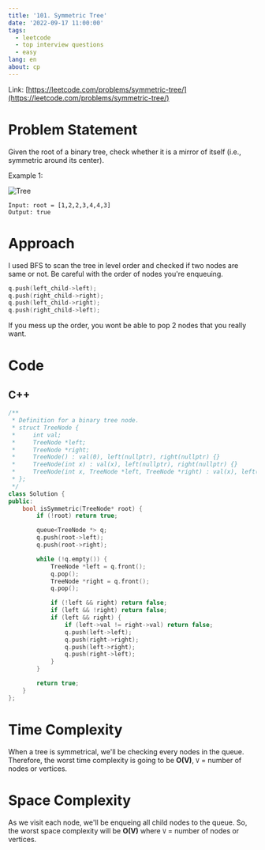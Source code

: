 ```yaml
---
title: '101. Symmetric Tree'
date: '2022-09-17 11:00:00'
tags:
  - leetcode
  - top interview questions
  - easy
lang: en
about: cp
---
```


Link: [https://leetcode.com/problems/symmetric-tree/](https://leetcode.com/problems/symmetric-tree/)

# Problem Statement

Given the root of a binary tree, check whether it is a mirror of itself (i.e., symmetric around its center).

Example 1:

![Tree](https://assets.leetcode.com/uploads/2021/02/19/symtree1.jpg)

```text
Input: root = [1,2,2,3,4,4,3]
Output: true
```

# Approach

I used BFS to scan the tree in level order and checked if two nodes are same or not.
Be careful with the order of nodes you're enqueuing.

```cpp
q.push(left_child->left);
q.push(right_child->right);
q.push(left_child->right);
q.push(right_child->left);
```

If you mess up the order, you wont be able to pop 2 nodes that you really want.

# Code

## C++

```cpp
/**
 * Definition for a binary tree node.
 * struct TreeNode {
 *     int val;
 *     TreeNode *left;
 *     TreeNode *right;
 *     TreeNode() : val(0), left(nullptr), right(nullptr) {}
 *     TreeNode(int x) : val(x), left(nullptr), right(nullptr) {}
 *     TreeNode(int x, TreeNode *left, TreeNode *right) : val(x), left(left), right(right) {}
 * };
 */
class Solution {
public:
    bool isSymmetric(TreeNode* root) {
        if (!root) return true;

        queue<TreeNode *> q;
        q.push(root->left);
        q.push(root->right);

        while (!q.empty()) {
            TreeNode *left = q.front();
            q.pop();
            TreeNode *right = q.front();
            q.pop();

            if (!left && right) return false;
            if (left && !right) return false;
            if (left && right) {
                if (left->val != right->val) return false;
                q.push(left->left);
                q.push(right->right);
                q.push(left->right);
                q.push(right->left);
            }
        }

        return true;
    }
};
```

# Time Complexity

When a tree is symmetrical, we'll be checking every nodes in the queue.
Therefore, the worst time complexity is going to be **O(V)**, `V` = number of nodes or vertices.

# Space Complexity

As we visit each node, we'll be enqueing all child nodes to the queue. So, the worst space complexity will be
**O(V)** where `V` = number of nodes or vertices.
